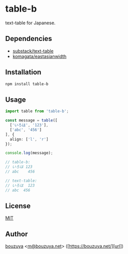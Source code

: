 # table-b

text-table for Japanese.

## Dependencies

- [substack/text-table](https://github.com/substack/text-table)
- [komagata/eastasianwidth](https://github.com/komagata/eastasianwidth)

## Installation

```bash
npm install table-b
```

## Usage

```typescript
import table from 'table-b';

const message = table([
  ['いろは', '123'],
  ['abc', '456']
], {
  align: ['l', 'r']
});

console.log(message);

// table-b:
// いろは 123
// abc    456

// text-table:
// いろは  123
// abc  456
```

## License

[MIT](LICENSE)

## Author

[bouzuya][user] &lt;[m@bouzuya.net][mail]&gt; ([https://bouzuya.net/][url])

[user]: https://github.com/bouzuya
[mail]: mailto:m@bouzuya.net
[url]: https://bouzuya.net/

